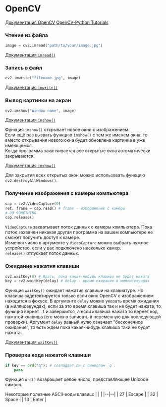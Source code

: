 # OpenCV

[Документация OpenCV](https://docs.opencv.org/4.x/index.html)
[OpenCV-Python Tutorials](https://docs.opencv.org/4.x/d6/d00/tutorial_py_root.html)

### Чтение из файла
```python
image = cv2.imread("path/to/your/image.jpg")
```
[Документация `imread()`](https://docs.opencv.org/4.x/d4/da8/group__imgcodecs.html#gaffb68fce322c6e52841d7d9357b9ad2d)

### Запись в файл
```python
cv2.imwrite("filename.jpg", image)
```
[Документация `imwrite()`](https://docs.opencv.org/4.x/d4/da8/group__imgcodecs.html#gabbc7ef1aa2edfaa87772f1202d67e0ce)


### Вывод картинки на экран
```python
cv2.imshow("Window name", image)
```
[Документация `imshow()`](https://docs.opencv.org/4.x/d7/dfc/group__highgui.html#ga453d42fe4cb60e5723281a89973ee563)

Функция `imshow()` открывает новое окно с изображением.\
Если ещё раз вызвать функцию `imshow()` с тем же именем окна, то вместо открывания нового окна будет обновлена картинка в уже имеющемся.\
Когда программа заканчивается все открытые окна автоматически закрываются.

[Документация `imshow()`](https://docs.opencv.org/4.x/d7/dfc/group__highgui.html#ga453d42fe4cb60e5723281a89973ee563)

Для закрытия всех открытых окон можно использовать функцию `cv2.destroyAllWindows()`.
 
### Получение изображения с камеры компьютера
```python
cap = cv2.VideoCapture(0)
ret, frame = cap.read() # frame - изображение с камеры
# DO SOMETHING
cap.release()
```
`VideoCapture` захватывает поток данных с камеры компьютера. Пока поток захвачен никакая другая программа на вашем компьютере не сможет получить доступ к камере.\
Изменяя число в аргументе у `VideoCapture` можно выбрать нужное устройство, если у вас подключено несколько камер.\
`release()` отпускает поток данных.


### Ожидание нажатия клавиши
```python
cv2.waitKey(0) # Ждать, пока какая-нибудь клавиша не будет нажата
key = cv2.waitKey(delay) # delay - время ожидания в миллисекундах
```
Функция `waitKey()` ожидает нажатия клавиши на клавиатуре. Но клавиша задетектируется только если окно OpenCV с изображением находится в фокусе. В аргументе `delay` можно указать время ожидания (в миллисекундах), если за это время клавиша так и не будет нажата, то функция вернёт `-1` и завершится, а если клавиша нажата то вернёт код нажатой клавиша (его можно записать в переменную для последующей проверки). Аргумент `delay` равный нулю означает "бесконечное ожидание", то есть ждём пока какая-нибудь клавиша таки не будет нажата.

[Документация `waitKey()`](https://docs.opencv.org/4.x/d7/dfc/group__highgui.html#ga5628525ad33f52eab17feebcfba38bd7)

### Проверка кода нажатой клавиши
```python
if key == ord("q"): # совпадает ли с символом `q`.
    pass
```

Функция `ord()` возвращает целое число, представляющее Unicode символ.

Некоторые полезные ASCII-коды клавиш:
|  |  |
|--|--|
| 27 | Escape |
| 32 | Space |
| 13 | Enter |